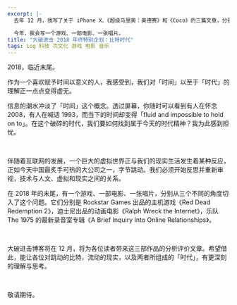 ```yaml
---
excerpt: |-
  去年 12 月，我写了关于 iPhone X、《超级马里奥：奥德赛》和《Coco》的三篇文章，分别代表苹果、任天堂、迪士尼这三家对我有着深刻影响的商业公司，来为 2017 年结尾。

  今年，我会写一个游戏、一部电影、一张唱片。
title: "大破进击 2018 年终特别企划：比特时代"
tags: Log 科技 次文化 游戏 电影 音乐
---
```


2018，临近末尾。

作为一个喜欢赋予时间以意义的人，我感受到，我们对「时间」以至于「时代」的理解正一点点变得虚无。

信息的潮水冲淡了「时间」这个概念。透过屏幕，你随时可以看到有人在怀念 2008，有人在喊话 1993，而当下的时间却变得「fluid and impossible to hold on to」。在这个破碎的时代，我们要如何找到属于今天的时代精神？我为此感到担忧。

<br>

伴随着互联网的发展，一个巨大的虚拟世界正与我们的现实生活发生着某种反应，正如今天中国最炙手可热的大公司之一，字节跳动。我们必须开始反思并重新审视，技术与人文、虚拟和现实之间的关系。

在 2018 年的末尾，有一个游戏、一部电影、一张唱片，分别从三个不同的角度切入了这个问题。它们分别是 Rockstar Games 出品的主机游戏《Red Dead Redemption 2》，迪士尼出品的动画电影《Ralph Wreck the Internet》，乐队 The 1975 的最新录音室专辑《A Brief Inquiry Into Online Relationships》。

<br>

大破进击博客将在 12 月，将为各位读者带来这三部作品的分析评价文章。希望借此，能让各位对跳动的比特，流动的现实，以及两者所组成的「时代」，有更深刻的理解与思考。

<br>

敬请期待。
